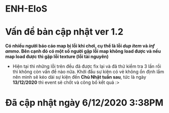 # ENH-EIoS

# Vấn đề bản cập nhật ver 1.2

**Có nhiều người báo cáo map bị lỗi khi chơi, cụ thể là lỗi *dup item* và *inf ammo*. Bên cạnh đó có một số người gặp lỗi map không load được và nếu map load được thì gặp lỗi texture (lỗi tài nguyên)**

- Hiện tại thì những lỗi trên đều đã được fix lại và đã thử kiểm tra 3 lần rồi thì không còn vấn đề nào nữa. Khởi đầu sự kiện có vẻ không ổn định lắm nên mình sẽ kéo dài sự kiện đến **Chủ Nhật tuần sau**, tức là ngày **13/12/2020** thì event sẽ chốt và công bố kết quả :>

# Đã cập nhật ngày 6/12/2020 3:38PM
